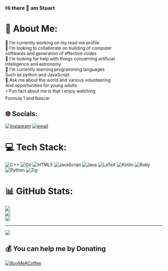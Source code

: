 ### Hi there 👋 am Stuart 
# 💫 About Me:
🔭 I’m currently working on my read me profile<br>👯 I’m looking to collaborate on building of computer <br>      softwares and generation of effective codes<br>🤝 I’m looking for help with things concerning artificial <br>      Intelligence and astronomy <br>🌱 I’m currently learning programming languages<br>      Such as python and JavaScript <br>💬 Ask me about the world and various volunteering <br>      And opportunities for young adults <br>⚡ Fun fact about me is that I enjoy watching <br>      Formula 1 and Nascar


## 🌐 Socials:
[![Instagram](https://img.shields.io/badge/Instagram-%23E4405F.svg?logo=Instagram&logoColor=white)](https://instagram.com/@thee_prometheus) [![email](https://img.shields.io/badge/Email-D14836?logo=gmail&logoColor=white)](mailto:munyaostewart@gmail.com) 

# 💻 Tech Stack:
![C++](https://img.shields.io/badge/c++-%2300599C.svg?style=for-the-badge&logo=c%2B%2B&logoColor=white) ![Go](https://img.shields.io/badge/go-%2300ADD8.svg?style=for-the-badge&logo=go&logoColor=white) ![HTML5](https://img.shields.io/badge/html5-%23E34F26.svg?style=for-the-badge&logo=html5&logoColor=white) ![JavaScript](https://img.shields.io/badge/javascript-%23323330.svg?style=for-the-badge&logo=javascript&logoColor=%23F7DF1E) ![Java](https://img.shields.io/badge/java-%23ED8B00.svg?style=for-the-badge&logo=openjdk&logoColor=white) ![LaTeX](https://img.shields.io/badge/latex-%23008080.svg?style=for-the-badge&logo=latex&logoColor=white) ![Kotlin](https://img.shields.io/badge/kotlin-%237F52FF.svg?style=for-the-badge&logo=kotlin&logoColor=white) ![Ruby](https://img.shields.io/badge/ruby-%23CC342D.svg?style=for-the-badge&logo=ruby&logoColor=white) ![Python](https://img.shields.io/badge/python-3670A0?style=for-the-badge&logo=python&logoColor=ffdd54) ![Zig](https://img.shields.io/badge/Zig-%23F7A41D.svg?style=for-the-badge&logo=zig&logoColor=white)
# 📊 GitHub Stats:
![](https://github-readme-stats.vercel.app/api?username=Stuart9306&theme=dark&hide_border=false&include_all_commits=false&count_private=false)<br/>
![](https://nirzak-streak-stats.vercel.app/?user=Stuart9306&theme=dark&hide_border=false)<br/>
![](https://github-readme-stats.vercel.app/api/top-langs/?username=Stuart9306&theme=dark&hide_border=false&include_all_commits=false&count_private=false&layout=compact)

---
[![](https://visitcount.itsvg.in/api?id=Stuart9306&icon=0&color=0)](https://visitcount.itsvg.in)

  ## 💰 You can help me by Donating
  [![BuyMeACoffee](https://img.shields.io/badge/Buy%20Me%20a%20Coffee-ffdd00?style=for-the-badge&logo=buy-me-a-coffee&logoColor=black)](https://buymeacoffee.com/Stuart9306) 

  
<!-- Proudly created with GPRM ( https://gprm.itsvg.in ) -->

